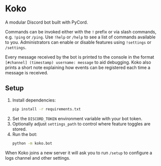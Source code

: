 # Koko

A modular Discord bot built with PyCord.

Commands can be invoked either with the `!` prefix or via slash commands,
e.g. `!ping` or `/ping`.
Use `!help` or `/help` to see a list of commands available to you.
Administrators can enable or disable features using `!settings` or `/settings`.

Every message received by the bot is printed to the console in the format
`[#channel] (timestamp) username: message` to aid debugging.
Koko also prints a short note explaining how events can be registered each time
a message is received.

## Setup

1. Install dependencies:
   ```bash
   pip install -r requirements.txt
   ```
2. Set the `DISCORD_TOKEN` environment variable with your bot token.
3. Optionally adjust `settings_path` to control where feature toggles are stored.
4. Run the bot:
   ```bash
   python -m koko.bot
   ```

When Koko joins a new server it will ask you to run `/setup` to configure a logs channel and other settings.
